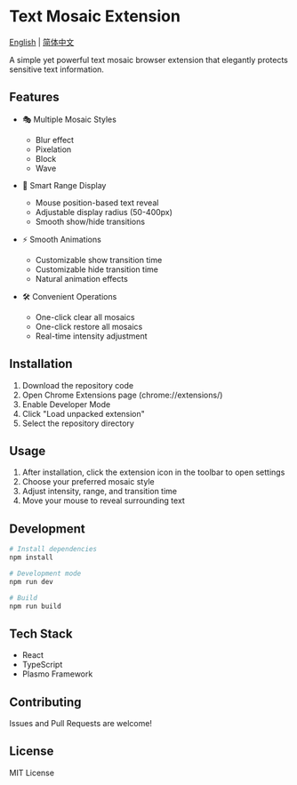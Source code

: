 # Text Mosaic Extension

[English](README.en.md) | [简体中文](README.zh.md)

A simple yet powerful text mosaic browser extension that elegantly protects sensitive text information.

## Features

- 🎭 Multiple Mosaic Styles
  - Blur effect
  - Pixelation
  - Block
  - Wave

- 🎯 Smart Range Display
  - Mouse position-based text reveal
  - Adjustable display radius (50-400px)
  - Smooth show/hide transitions

- ⚡ Smooth Animations
  - Customizable show transition time
  - Customizable hide transition time
  - Natural animation effects

- 🛠️ Convenient Operations
  - One-click clear all mosaics
  - One-click restore all mosaics
  - Real-time intensity adjustment

## Installation

1. Download the repository code
2. Open Chrome Extensions page (chrome://extensions/)
3. Enable Developer Mode
4. Click "Load unpacked extension"
5. Select the repository directory

## Usage

1. After installation, click the extension icon in the toolbar to open settings
2. Choose your preferred mosaic style
3. Adjust intensity, range, and transition time
4. Move your mouse to reveal surrounding text

## Development

```bash
# Install dependencies
npm install

# Development mode
npm run dev

# Build
npm run build
```

## Tech Stack

- React
- TypeScript
- Plasmo Framework

## Contributing

Issues and Pull Requests are welcome!

## License

MIT License 